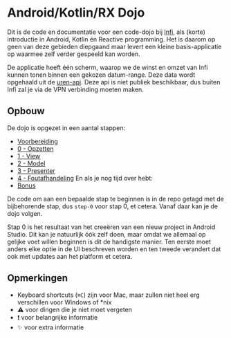 # Android/Kotlin/RX Dojo

Dit is de code en documentatie voor een code-dojo bij [Infi](https://www.infi.nl), als (korte) introductie in Android, Kotlin én Reactive programming. Het is daarom op geen van deze gebieden diepgaand maar levert een kleine basis-applicatie op waarmee zelf verder gespeeld kan worden.

De applicatie heeft één scherm, waarop we de winst en omzet van Infi kunnen tonen binnen een gekozen datum-range. Deze data wordt opgehaald uit de [uren-api](https://git.infi.nl/infi/uren-api). Deze api is niet publiek beschikbaar, dus buiten Infi zal je via de VPN verbinding moeten maken.

## Opbouw

De dojo is opgezet in een aantal stappen:
* [Voorbereiding](doc/Voorbereiding.md)
* [0 - Opzetten](doc/0-Opzetten.md)
* [1 - View](doc/1-View.md)
* [2 - Model](doc/2-Model.md)
* [3 - Presenter](doc/3-Presenter.md)
* [4 - Foutafhandeling](doc/4-Foutafhandeling.md)
En als je nog tijd over hebt:
* [Bonus](doc/Bonus.md)

De code om aan een bepaalde stap te beginnen is in de repo getagd met de bijbehorende stap, dus `step-0` voor stap 0, et cetera. Vanaf daar kan je de dojo volgen.

Stap 0 is het resultaat van het creeëren van een nieuw project in Android Studio. Dit kan je natuurlijk óók zelf doen, maar omdat we allemaal op gelijke voet willen beginnen is dit de handigste manier. Ten eerste moet anders elke optie in de UI beschreven worden en ten tweede verandert dat ook met updates aan het platform et cetera.

## Opmerkingen

* Keyboard shortcuts (`⌘C`) zijn voor Mac, maar zullen niet heel erg verschillen voor Windows of \*nix
* :warning: voor dingen die je niet moet vergeten
* :heavy_exclamation_mark: voor belangrijke informatie
* :sparkles: voor extra informatie
